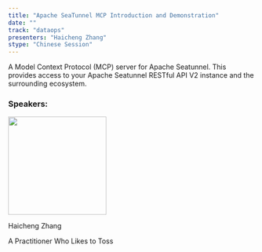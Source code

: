 ```yaml
---
title: "Apache SeaTunnel MCP Introduction and Demonstration"
date: ""
track: "dataops"
presenters: "Haicheng Zhang"
stype: "Chinese Session"
---
```


A Model Context Protocol (MCP) server for Apache Seatunnel. This provides access to your Apache Seatunnel RESTful API V2 instance and the surrounding ecosystem.


### Speakers:


<img src="https://sessionize.com/image/5b51-400o400o1-LRLn5ZYuUjM2fthfiQ9yVW.jpg" width="200" /><br/>

Haicheng Zhang

A Practitioner Who Likes to Toss


